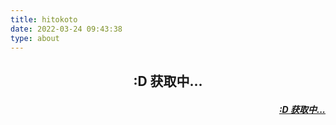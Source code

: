 ```yaml
---
title: hitokoto
date: 2022-03-24 09:43:38
type: about
---
```




<script>
    fetch('https://v1.hitokoto.cn/?c=a&c=b&c=d&c=k')
        .then(response => response.json())
        .then(data => {
            const hitokoto = document.getElementById('hitokoto_text')
            hitokoto.innerText = data.hitokoto
            const from = document.getElementById('hitokoto_from')
            from.href = 'https://hitokoto.cn/?uuid=' + data.uuid
            if(data.from_who == null){
                from.innerText = "————" + '「' + data.from + '」'
            }else{
                from.innerText = "————" + data.from_who + '「' + data.from + '」'
            }
        })
        .catch(console.error)
</script>
<h2 align="center">
    <p  id="hitokoto_text">:D 获取中...</p>
</h2>
<h5 align="right" >
    <a target="_blank" href="#" id="hitokoto_from">:D 获取中...</a>
</h5>
<!-- <h4>·下为自言自语·</h4>
<body>
<script type="text/javascript" src="https://unpkg.com/artitalk"></script>
    <div id="artitalk_main"></div>
    <script>
    new Artitalk({
        appId: 'YBH7dy8YlNz0JsvUT2vw1rVn-MdYXbMMI',
        appKey: 'Q7qAfgOW7OkXlWMWf62B4lb2',
        pageSize: 2,
        color1: '#eeeeee',
        color2: '#eeeeee',
        color3: '#000000'
    })
    </script>
</body> -->